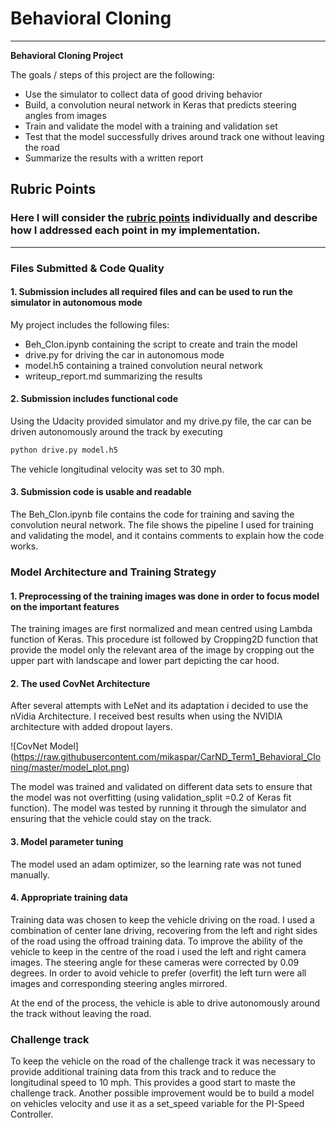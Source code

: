 # **Behavioral Cloning** 

---

**Behavioral Cloning Project**

The goals / steps of this project are the following:
* Use the simulator to collect data of good driving behavior
* Build, a convolution neural network in Keras that predicts steering angles from images
* Train and validate the model with a training and validation set
* Test that the model successfully drives around track one without leaving the road
* Summarize the results with a written report


[//]: # (Image References)

[image1]: ./examples/placeholder.png "Model Visualization"
[image2]: ./examples/placeholder.png "Grayscaling"
[image3]: ./examples/placeholder_small.png "Recovery Image"
[image4]: ./examples/placeholder_small.png "Recovery Image"
[image5]: ./examples/placeholder_small.png "Recovery Image"
[image6]: ./examples/placeholder_small.png "Normal Image"
[image7]: ./examples/placeholder_small.png "Flipped Image"

## Rubric Points
### Here I will consider the [rubric points](https://review.udacity.com/#!/rubrics/432/view) individually and describe how I addressed each point in my implementation.  

---
### Files Submitted & Code Quality

#### 1. Submission includes all required files and can be used to run the simulator in autonomous mode

My project includes the following files:
* Beh_Clon.ipynb containing the script to create and train the model
* drive.py for driving the car in autonomous mode
* model.h5 containing a trained convolution neural network 
* writeup_report.md summarizing the results

#### 2. Submission includes functional code
Using the Udacity provided simulator and my drive.py file, the car can be driven autonomously around the track by executing 
```sh
python drive.py model.h5
```
The vehicle longitudinal velocity was set to 30 mph.

#### 3. Submission code is usable and readable

The Beh_Clon.ipynb file contains the code for training and saving the convolution neural network. The file shows the pipeline I used for training and validating the model, and it contains comments to explain how the code works.

### Model Architecture and Training Strategy

#### 1. Preprocessing of the training images was done in order to focus model on the important features 

The training images are first normalized and mean centred using Lambda function of Keras. This procedure ist followed by Cropping2D function that provide the model only the relevant area of the image by cropping out the upper part with landscape and lower part depicting the car hood.  

#### 2. The used CovNet Architecture 

After several attempts with LeNet and its adaptation i decided to use the nVidia Architecture. I received best results when using the NVIDIA architecture with added dropout layers.

![CovNet Model] (https://raw.githubusercontent.com/mikaspar/CarND_Term1_Behavioral_Cloning/master/model_plot.png)

The model was trained and validated on different data sets to ensure that the model was not overfitting (using validation_split =0.2 of Keras fit function). The model was tested by running it through the simulator and ensuring that the vehicle could stay on the track.

#### 3. Model parameter tuning

The model used an adam optimizer, so the learning rate was not tuned manually.

#### 4. Appropriate training data

Training data was chosen to keep the vehicle driving on the road. I used a combination of center lane driving, recovering from the left and right sides of the road using the offroad training data. To improve the ability of the vehicle to keep in the centre of the road i used the left and right camera images. The steering angle for these cameras were corrected by 0.09 degrees. In order to avoid vehicle to prefer (overfit) the left turn were all images and corresponding steering angles mirrored.    
 
At the end of the process, the vehicle is able to drive autonomously around the track without leaving the road.

### Challenge track

To keep the vehicle on the road of the challenge track it was necessary to provide additional training data from this track and to reduce the longitudinal speed to 10 mph. This provides a good start to maste the challenge track. Another possible improvement would be to build a model on vehicles velocity and use it as a set_speed variable for the PI-Speed Controller.
